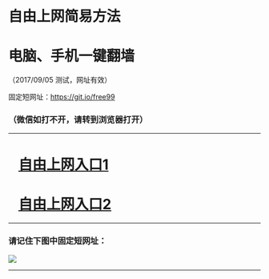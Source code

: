 ﻿# 自由上网简易方法

# 电脑、手机一键翻墙

（2017/09/05 测试，网址有效）

固定短网址：https://git.io/free99

### （微信如打不开，请转到浏览器打开）


***





# &nbsp;&nbsp; <a href="http://ft2486117312.fwq-tz1001.xyz/fwqtz01.html?t=090500125392 " target="_blank">自由上网入口1</a>
# &nbsp;&nbsp; <a href="http://ft2583712045.fwq-tz1002.xyz/fwqtz02.html?t=09050015930 " target="_blank">自由上网入口2</a>
***

### 请记住下图中固定短网址：

<img src="https://s3-us-west-2.amazonaws.com/fwq-1001/yjfq-20170905okok.png" /> 


***

